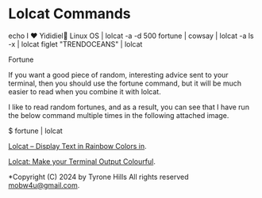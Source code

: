 # Lolcat Commands


echo I ❤ Yididiel Linux OS | lolcat -a -d 500
fortune | cowsay | lolcat -a
ls -x | lolcat
figlet "TRENDOCEANS" | lolcat

Fortune

If you want a good piece of random, interesting advice sent to your terminal, then you should use the fortune command, but it will be much easier to read when you combine it with lolcat.

I like to read random fortunes, and as a result, you can see that I have run the below command multiple times in the following attached image.

$ fortune | lolcat

[Lolcat – Display Text in Rainbow Colors in](https://www.tecmint.com/lolcat-color-output-linux-terminal/).

[Lolcat: Make your Terminal Output Colourful](https://trendoceans.com/lolcat-command/).

*Copyright (C) 2024 by Tyrone Hills All rights reserved <mobw4u@gmail.com>.
